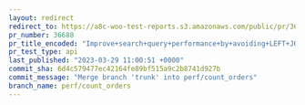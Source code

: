```yaml
---
layout: redirect
redirect_to: https://a8c-woo-test-reports.s3.amazonaws.com/public/pr/36688/api/index.html
pr_number: 36688
pr_title_encoded: "Improve+search+query+performance+by+avoiding+LEFT+JOIN+on+orders_meta+table."
pr_test_type: api
last_published: "2023-03-29 11:00:51 +0000"
commit_sha: 6d4c579477ec42164fe89bf515a9c2b8741d927b
commit_message: "Merge branch 'trunk' into perf/count_orders"
branch_name: perf/count_orders
---
```

